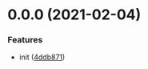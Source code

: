 # 0.0.0 (2021-02-04)

### Features

- init ([4ddb871](http://123.57.63.94/egFrontend/egenie-utils/commits/4ddb8718b7a5eaddd348f87bb1578cc9e45abab1))
